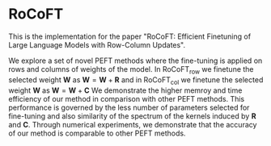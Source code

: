 # RoCoFT

This is the implementation for the paper "RoCoFT: Efficient Finetuning of Large Language Models with Row-Column Updates".

We explore a set of novel PEFT methods where the fine-tuning is applied on rows and columns of weights of the model.
In RoCoFT$_\text{row}$ we finetune the selected weight $\mathbf{W}$ as $\mathbf{W}=\mathbf{W}+\mathbf{R}$  and in RoCoFT$_\text{col}$ we finetune the selected weight $\mathbf{W}$ as $\mathbf{W}=\mathbf{W}+\mathbf{C}$ 
We  demonstrate  the higher  memroy and time efficiency of our method  in comparison with other PEFT methods.
This performance is governed by the less number of parameters selected for fine-tuning and also similarity of the  spectrum of the kernels induced  by $\mathbf{R}$ and $\mathbf{C}$.
Through numerical experiments, we demonstrate that the accuracy of  our method is comparable to other PEFT methods.
